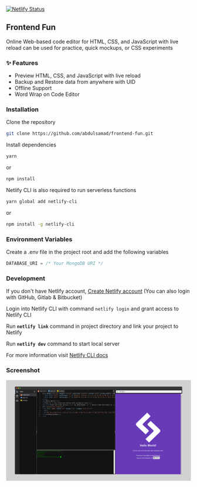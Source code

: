 [![Netlify Status](https://api.netlify.com/api/v1/badges/9d80dacc-64b1-4d3a-b72a-a29816e953a6/deploy-status)](https://app.netlify.com/sites/frontend-fun/deploys)

## Frontend Fun
Online Web-based code editor for HTML, CSS, and JavaScript with live reload can be used for practice, quick mockups, or CSS experiments

### :sparkles: Features
- Preview HTML, CSS, and JavaScript with live reload
- Backup and Restore data from anywhere with UID
- Offline Support
- Word Wrap on Code Editor

### Installation
Clone the repository
```bash
git clone https://github.com/abdulsamad/frontend-fun.git
```

Install dependencies

```bash
yarn
```
or
```bash
npm install
```
Netlify CLI is also required to run serverless functions
```bash
yarn global add netlify-cli
```
or
```bash
npm install -g netlify-cli
```

### Environment Variables
Create a .env file in the project root and add the following variables
```js
DATABASE_URI = /* Your MongoDB URI */
```


### Development

If you don't have Netlify account, [Create Netlify account](https://app.netlify.com/) (You can also login with GitHub, Gitlab &amp; Bitbucket)

Login into Netlify CLI with command `netlify login` and grant access to Netlify CLI

Run **`netlify link`** command in project directory and link your project to Netlify

Run **`netlify dev`** command to start local server

For more information visit [Netlify CLI docs](https://docs.netlify.com/cli/get-started/)

### Screenshot

![Frontend fun screenshot](/readme/screenshot.png "Frontend fun screenshot")

<!-- ### Architechture
![project architechture](/readme/architechture.png "project architechture") -->